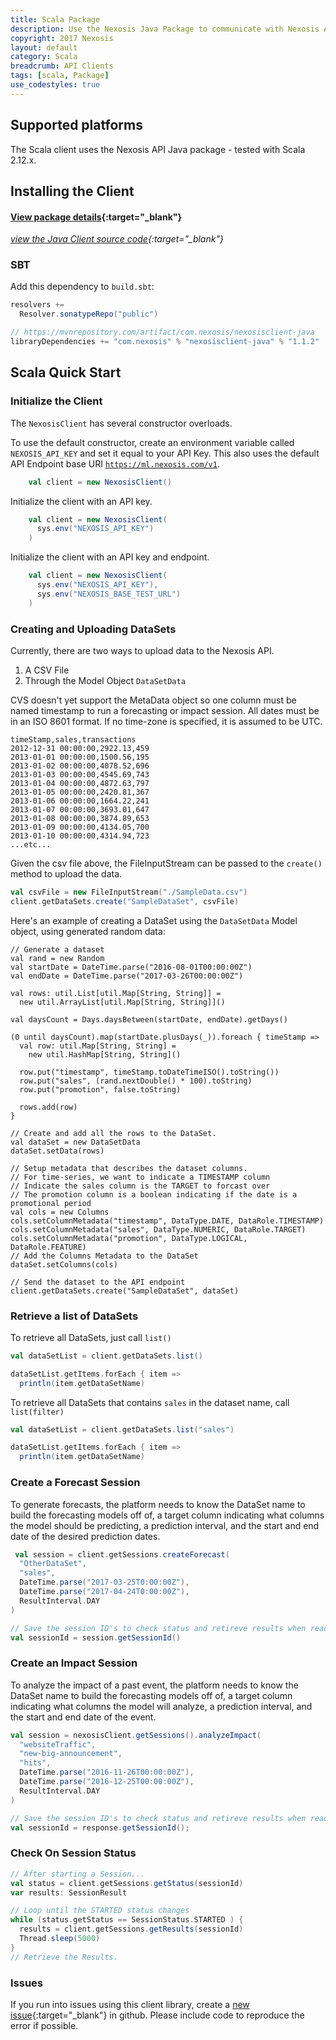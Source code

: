 ```yaml
---
title: Scala Package
description: Use the Nexosis Java Package to communicate with Nexosis API in Scala
copyright: 2017 Nexosis 
layout: default
category: Scala
breadcrumb: API Clients
tags: [scala, Package]
use_codestyles: true
---
```

<script src="/assets/js/prism/components/prism-scala.min.js" data-default-language="markup"></script>
## Supported platforms

The Scala client uses the Nexosis API Java package - tested with Scala 2.12.x.

## Installing the Client

#### [View package details](https://mvnrepository.com/artifact/com.nexosis/nexosisclient-java){:target="_blank"}
*[view the Java Client source code](https://github.com/Nexosis/nexosisclient-java){:target="_blank"}* 

### SBT
Add this dependency to `build.sbt`:
``` scala
resolvers +=
  Resolver.sonatypeRepo("public")

// https://mvnrepository.com/artifact/com.nexosis/nexosisclient-java
libraryDependencies += "com.nexosis" % "nexosisclient-java" % "1.1.2"
```

## Scala Quick Start

### Initialize the Client

The <code>NexosisClient</code> has several constructor overloads.

To use the default constructor, create an environment variable called <code>NEXOSIS_API_KEY</code> and set it equal to your API Key. This also uses the default API Endpoint base URI <code>https://ml.nexosis.com/v1</code>.



```scala
    val client = new NexosisClient()
```

Initialize the client with an API key.

```scala
    val client = new NexosisClient(
      sys.env("NEXOSIS_API_KEY")
    )
```


Initialize the client with an API key and endpoint.

```scala
    val client = new NexosisClient(
      sys.env("NEXOSIS_API_KEY"),
      sys.env("NEXOSIS_BASE_TEST_URL")
    )
```

### Creating and Uploading DataSets

Currently, there are two ways to upload data to the Nexosis API.
1. A CSV File
2. Through the Model Object `DataSetData`

CVS doesn't yet support the MetaData object so one column must be named timestamp to run a forecasting or impact session. All dates must be in an ISO 8601 format. If no time-zone is specified, it is assumed to be UTC.

``` csv
timeStamp,sales,transactions
2012-12-31 00:00:00,2922.13,459
2013-01-01 00:00:00,1500.56,195
2013-01-02 00:00:00,4078.52,696
2013-01-03 00:00:00,4545.69,743
2013-01-04 00:00:00,4872.63,797
2013-01-05 00:00:00,2420.81,367
2013-01-06 00:00:00,1664.22,241
2013-01-07 00:00:00,3693.01,647
2013-01-08 00:00:00,3874.89,653
2013-01-09 00:00:00,4134.05,700
2013-01-10 00:00:00,4314.94,723
...etc...

```
Given the csv file above, the FileInputStream can be passed to the <code>create()</code> method to upload the data.

``` scala
val csvFile = new FileInputStream("./SampleData.csv")
client.getDataSets.create("SampleDataSet", csvFile)
```

Here's an example of creating a DataSet using the <code>DataSetData</code> Model object, using generated random data:
```{:.line-numbers}{:.language-scala}
// Generate a dataset
val rand = new Random
val startDate = DateTime.parse("2016-08-01T00:00:00Z")
val endDate = DateTime.parse("2017-03-26T00:00:00Z")

val rows: util.List[util.Map[String, String]] =
  new util.ArrayList[util.Map[String, String]]()

val daysCount = Days.daysBetween(startDate, endDate).getDays()

(0 until daysCount).map(startDate.plusDays(_)).foreach { timeStamp =>
  val row: util.Map[String, String] =
    new util.HashMap[String, String]()

  row.put("timestamp", timeStamp.toDateTimeISO().toString())
  row.put("sales", (rand.nextDouble() * 100).toString)
  row.put("promotion", false.toString)

  rows.add(row)
}

// Create and add all the rows to the DataSet.
val dataSet = new DataSetData
dataSet.setData(rows)

// Setup metadata that describes the dataset columns.
// For time-series, we want to indicate a TIMESTAMP column
// Indicate the sales column is the TARGET to forcast over
// The promotion column is a boolean indicating if the date is a promotional period
val cols = new Columns
cols.setColumnMetadata("timestamp", DataType.DATE, DataRole.TIMESTAMP)
cols.setColumnMetadata("sales", DataType.NUMERIC, DataRole.TARGET)
cols.setColumnMetadata("promotion", DataType.LOGICAL, DataRole.FEATURE)
// Add the Columns Metadata to the DataSet
dataSet.setColumns(cols)

// Send the dataset to the API endpoint
client.getDataSets.create("SampleDataSet", dataSet)
```

### Retrieve a list of DataSets

To retrieve all DataSets, just call `list()`
``` scala
val dataSetList = client.getDataSets.list()

dataSetList.getItems.forEach { item =>
  println(item.getDataSetName)
```

To retrieve all DataSets that contains `sales` in the dataset name, call `list(filter)`

``` scala
val dataSetList = client.getDataSets.list("sales")

dataSetList.getItems.forEach { item =>
  println(item.getDataSetName)
```

### Create a Forecast Session

To generate forecasts, the platform needs to know the DataSet name to build the forecasting models off of, a target column indicating what columns the model should be predicting, a prediction interval, and the start and end date of the desired prediction dates.

``` scala
 val session = client.getSessions.createForecast(
  "OtherDataSet",
  "sales",
  DateTime.parse("2017-03-25T0:00:00Z"),
  DateTime.parse("2017-04-24T0:00:00Z"),
  ResultInterval.DAY
)

// Save the session ID's to check status and retireve results when ready
val sessionId = session.getSessionId()
```

### Create an Impact Session
To analyze the impact of a past event, the platform needs to know the DataSet name to build the forecasting models off of, a target column indicating what columns the model will analyze, a prediction interval, and the start and end date of the event.

``` scala
val session = nexosisClient.getSessions().analyzeImpact(
  "websiteTraffic",
  "new-big-announcement",
  "hits",
  DateTime.parse("2016-11-26T00:00:00Z"),
  DateTime.parse("2016-12-25T00:00:00Z"),
  ResultInterval.DAY
)

// Save the session ID's to check status and retireve results when ready
val sessionId = response.getSessionId();
```

### Check On Session Status

``` scala
// After starting a Session...
val status = client.getSessions.getStatus(sessionId)
var results: SessionResult

// Loop until the STARTED status changes
while (status.getStatus == SessionStatus.STARTED ) {
  results = client.getSessions.getResults(sessionId)
  Thread.sleep(5000)
}
// Retrieve the Results.
```

### Issues
If you run into issues using this client library, create a [new issue](https://github.com/Nexosis/nexosisclient-java/issues/new){:target="_blank"} in github. Please include code to reproduce the error if possible.
